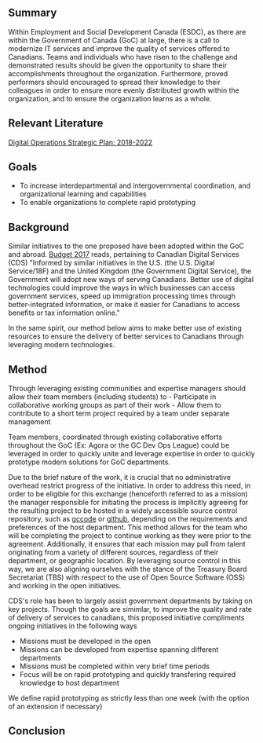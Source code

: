 ## Summary 

Within Employment and Social Development Canada (ESDC), as there are within the Government of Canada (GoC) at large, there is a call to modernize IT services and improve the quality of services offered to Canadians. Teams and individuals who have risen to the challenge and demonstrated results should be given the opportunity to share their accomplishments throughout the organization. Furthermore, proved performers should encouraged to spread their knowledge to their colleagues in order to ensure more evenly distributed growth within the organization, and to ensure the organization learns as a whole. 

## Relevant Literature 

[Digital Operations Strategic Plan: 2018-2022](https://www.canada.ca/en/government/system/digital-government/digital-operations-strategic-plan-2018-2022.html)

## Goals

- To increase interdepartmental and intergovernmental coordination, and organizational learning and capabilities
- To enable organizations to complete rapid prototyping 

## Background 

Similar initiatives to the one proposed have been adopted within the GoC and abroad. [Budget 2017](https://www.budget.gc.ca/2017/docs/plan/chap-01-en.html#Toc477707371) reads, pertaining to Canadian Digital Services (CDS) "Informed by similar initiatives in the U.S. (the U.S. Digital Service/18F) and the United Kingdom (the Government Digital Service), the Government will adopt new ways of serving Canadians. Better use of digital technologies could improve the ways in which businesses can access government services, speed up immigration processing times through better-integrated information, or make it easier for Canadians to access benefits or tax information online."

In the same spirit, our method below aims to make better use of existing resources to ensure the delivery of better services to Canadians through leveraging modern technologies. 
 
## Method 

Through leveraging existing communities and expertise managers should allow their team members (including students) to 
	- Participate in collaborative working groups as part of their work 
	- Allow them to contribute to a short term project required by a team under separate management 

Team members, coordinated through existing collaborative efforts throughout the GoC (Ex: Agora or the GC Dev Ops League) could be leveraged in order to quickly unite and leverage expertise in order to quickly prototype modern solutions for GoC departments. 

Due to the brief nature of the work, it is crucial that no administrative overhead restrict progress of the initiative. In order to address this need, in order to be eligible for this exchange (henceforth referred to as a mission) the manager responsible for initiating the process is implicitly agreeing for the resulting project to be hosted in a widely accessible source control repository, such as [gccode](https://gccode.ssc-spc.gc.ca/users/sign_in) or [github](https://github.com/), depending on the requirements and preferences of the host department. This method allows for the team who will be completing the project to continue working as they were prior to the agreement. Additionally, it ensures that each mission may pull from talent originating from a variety of different sources, regardless of their department, or geographic location. By leveraging source control in this way, we are also aligning ourselves with the stance of the Treasury Board Secretariat (TBS) with respect to the use of Open Source Software (OSS) and working in the open initiatives. 

CDS's role has been to largely assist government departments by taking on key projects. Though the goals are simimlar, to improve the quality and rate of delivery of services to canadians, this proposed initiative compliments ongoing initiatives in the following ways 

- Missions must be developed in the open
- Missions can be developed from expertise spanning different departments 
- Missions must be completed within very brief time periods 
- Focus will be on rapid prototyping and quickly transfering required knowledge to host department  

We define rapid prototyping as strictly less than one week (with the option of an extension if necessary)

## Conclusion 



